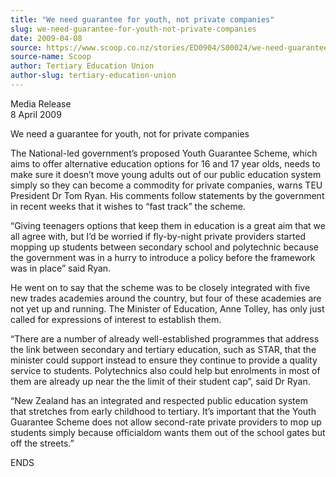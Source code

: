 ```yaml
---
title: "We need guarantee for youth, not private companies"
slug: we-need-guarantee-for-youth-not-private-companies
date: 2009-04-08
source: https://www.scoop.co.nz/stories/ED0904/S00024/we-need-guarantee-for-youth-not-private-companies.htm
source-name: Scoop
author: Tertiary Education Union
author-slug: tertiary-education-union
---
```


<p>Media Release<br>8 April 2009</p>

<p>We need a guarantee for
youth, not for private companies</p>

<p>The National-led
government’s proposed Youth Guarantee Scheme, which aims
to offer alternative education options for 16 and 17 year
olds, needs to make sure it doesn’t move young adults out
of our public education system simply so they can become a
commodity for private companies, warns TEU President Dr Tom
Ryan. His comments follow statements by the government in
recent weeks that it wishes to “fast track” the
scheme.</p>

<p>“Giving teenagers options that keep them in
education is a great aim that we all agree with, but I’d
be worried if fly-by-night private providers started mopping
up students between secondary school and polytechnic because
the government was in a hurry to introduce a policy before
the framework was in place” said Ryan.</p>

<p>He went on to say
that the scheme was to be closely integrated with five new
trades academies around the country, but four of these
academies are not yet up and running. The Minister of
Education, Anne Tolley, has only just called for expressions
of interest to establish them.<p>

<p>“There are a number of
already well-established programmes that address the link
between secondary and tertiary education, such as STAR, that
the minister could support instead to ensure they continue
to provide a quality service to students. Polytechnics also
could help but enrolments in most of them are already up
near the the limit of their student cap”, said Dr Ryan.<p>

<p>“New Zealand has an integrated and respected public
education system that stretches from early childhood to
tertiary.  It’s important that the Youth Guarantee Scheme
does not allow second-rate private providers to mop up
students simply because officialdom wants them out of the
school gates but off the
streets.”</p>

<p>ENDS<p>


